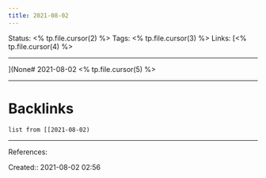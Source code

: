 ```yaml
---
title: 2021-08-02
---
```


Status: <% tp.file.cursor(2) %>
Tags: <% tp.file.cursor(3) %>
Links: [<% tp.file.cursor(4) %>
___
](None# 2021-08-02
<% tp.file.cursor(5) %>
___
# Backlinks
```dataview
list from [[2021-08-02)
```
___
References:

Created:: 2021-08-02 02:56
